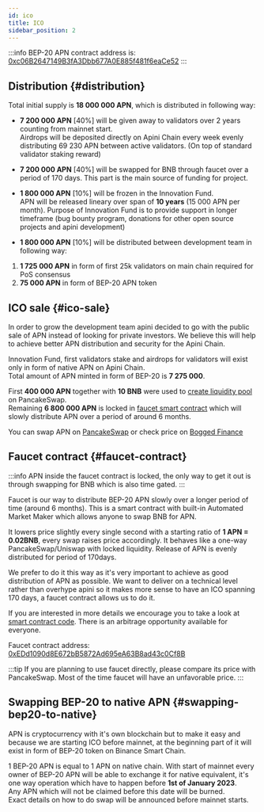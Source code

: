 ```yaml
---
id: ico
title: ICO
sidebar_position: 2
---
```

 
:::info
BEP-20 APN contract address is: [0xc06B2647149B3fA3Dbb677A0E885f481f6eaCe52](https://bscscan.com/address/0xc06b2647149b3fa3dbb677a0e885f481f6eace52)
:::

## Distribution {#distribution}
 
Total initial supply is **18 000 000 APN**, which is distributed in following way:
 
* **7 200 000 APN** [40%] will be given away to validators over 2 years counting from mainnet start.  
   Airdrops will be deposited directly on Apini Chain every week evenly distributing 69 230 APN between active validators. (On top of standard validator staking reward)
 
* **7 200 000 APN** [40%] will be swapped for BNB  through faucet over a period of 170 days. This part is the main source of funding for project.
 
* **1 800 000 APN** [10%] will be frozen in the Innovation Fund.  
APN will be released lineary over span of **10 years** (15 000 APN per month). Purpose of Innovation Fund is to provide support in longer timeframe (bug bounty program, donations for other open source projects and apini development)
 
* **1 800 000 APN** [10%] will be distributed between development team in following way:  
1) **1 725 000 APN** in form of first 25k validators on main chain required for PoS consensus  
2) **75 000 APN** in form of BEP-20 APN token
 
## ICO sale {#ico-sale}
 
In order to grow the development team apini decided to go with the public sale of APN instead of looking for private investors.
We believe this will help to achieve better APN distribution and security for the Apini Chain.

Innovation Fund, first validators stake and airdrops for validators will exist only in form of native APN on Apini Chain.  
Total amount of APN minted in form of BEP-20 is **7 275 000**.

First **400 000 APN** together with **10 BNB** were used to [create liquidity pool](https://bscscan.com/tx/0xa005d42d44d794099d24fef74badba9199dd7a860f78d16da608418e989d72af) on PancakeSwap.  
Remaining **6 800 000 APN** is locked in [faucet smart contract](https://) which will slowly distribute APN over a period of around 6 months.

You can swap APN on [PancakeSwap](https://pancakeswap.finance/swap?outputCurrency=0xc06b2647149b3fa3dbb677a0e885f481f6eace52) or check price on [Bogged Finance](https://charts.bogged.finance/0xc06B2647149B3fA3Dbb677A0E885f481f6eaCe52)

## Faucet contract {#faucet-contract}

:::info
APN inside the faucet contract is locked, the only way to get it out is through swapping for BNB which is also time gated.
:::

Faucet is our way to distribute BEP-20 APN slowly over a longer period of time (around 6 months). This is a smart contract with built-in Automated Market Maker which allows anyone to swap BNB for APN.

It lowers price slightly every single second with a starting ratio of **1 APN = 0.02BNB**, every swap raises price accordingly. It behaves like a one-way PancakeSwap/Uniswap with locked liquidity. Release of APN is evenly distributed for period of 170days.

We prefer to do it this way as it's very important to achieve as good distribution of APN as possible.
We want to deliver on a technical level rather than overhype apini so it makes more sense to have an ICO spanning 170 days, a faucet contract allows us to do it.

If you are interested in more details we encourage you to take a look at [smart contract code](https://github.com/apini-io/apini/blob/main/contracts/apn-bep20-faucet.sol). There is an arbitrage opportunity available for everyone.

Faucet contract address: [0xEDd1090d8E672bB5872Ad695eA63B8ad43c0Cf8B](https://bscscan.com/address/0xedd1090d8e672bb5872ad695ea63b8ad43c0cf8b)

:::tip
If you are planning to use faucet directly, please compare its price with PancakeSwap. Most of the time faucet will have an unfavorable price.
:::
 
## Swapping BEP-20 to native APN {#swapping-bep20-to-native}
 
APN is cryptocurrency with it's own blockchain but to make it easy and because we are starting ICO before mainnet, at the beginning part of it will exist in form of BEP-20 token on Binance Smart Chain.  

1 BEP-20 APN is equal to 1 APN on native chain. With start of mainnet every owner of BEP-20 APN will be able to exchange it for native equivalent, it's one way operation which have to happen before **1st of January 2023**.  
Any APN which will not be claimed before this date will be burned.  
Exact details on how to do swap will be announced before mainnet starts.
 
 
 